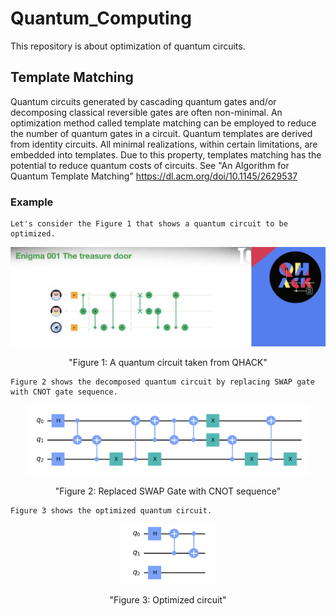 # Quantum_Computing
This repository is about optimization of quantum circuits.

## Template Matching ##
Quantum circuits generated by cascading quantum gates and/or decomposing classical reversible gates are often non-minimal. An optimization method called template matching can be employed to reduce the number of quantum gates in a circuit. Quantum templates are derived from identity circuits. All minimal realizations, within certain limitations, are embedded into templates. Due to this property, templates matching has the potential to reduce quantum costs of circuits. See "An Algorithm for Quantum Template Matching" https://dl.acm.org/doi/10.1145/2629537

### Example ###
```
Let's consider the Figure 1 that shows a quantum circuit to be optimized.
```
<p align="center">
  <img src="https://github.com/mazder/Quantum_Computing/blob/master/enigma1.png" width="700" alt="accessibility text">
</p>
<p align="center">
"Figure 1: A quantum circuit taken from QHACK"
</p>

```
Figure 2 shows the decomposed quantum circuit by replacing SWAP gate with CNOT gate sequence.
```

<p align="center">
  <img src="https://github.com/mazder/Quantum_Computing/blob/master/OrgCirc.png" width="450" alt="accessibility text">
</p>
<p align="center">
"Figure 2: Replaced SWAP Gate with CNOT sequence"
</p>

```
Figure 3 shows the optimized quantum circuit.
```

<p align="center">
  <img src="https://github.com/mazder/Quantum_Computing/blob/master/OptzCirc.png" width="150" alt="accessibility text">
</p>
<p align="center">
"Figure 3: Optimized circuit"
</p>
